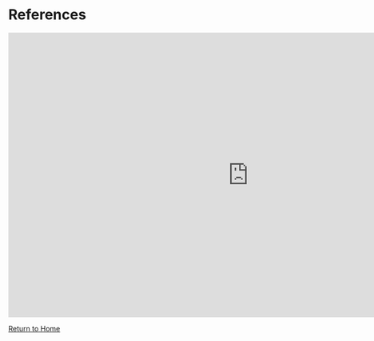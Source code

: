 # References

<iframe src="https://docs.google.com/document/d/e/2PACX-1vTiQTrfFVrUr6AaDPjSUCaambdg6CyuaObtIZEMjPC46RZZ2VZ8H_JF3T4WjpxlAQPRC-5HcGAUbhnL/pub?embedded=true" frameborder="0" width="960" height="569" allowfullscreen="true" mozallowfullscreen="true" webkitallowfullscreen="true"></iframe>

<p><a href="https://dledw001.github.io/BabyBites/">Return to Home</a></p>
